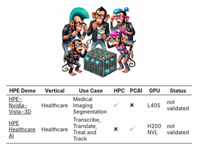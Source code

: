 <div align=center>
<img src="puzzle_monkey.png" alt="puzzle monkeys" height="200"/>
</div>

<div align="center">

| HPE Demo | Vertical | Use Case | HPC | PCAI | GPU | Status |
|----------|----------|----------|-----|------|-----|--------|
| [HPE-Nvidia-Vista-3D](https://github.com/dw-flyingw/HPE-Nvidia-Vista-3D) | Healthcare | Medical Imaging Segmentation | :white_check_mark: | :x: | L40S | not validated |
| [HPE Healthcare AI](https://github.com/DaveMcMa/healthcare-ai) | Healthcare |Transcribe, Translate, Treat and Track | :x: | :white_check_mark: | H200 NVL | not validated |


</div>

